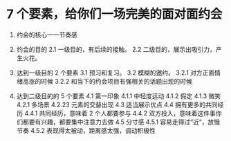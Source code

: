 # 7 个要素，给你们一场完美的面对面约会

1. 约会的核心一一节奏感

2. 约会的目的
   2.1 一级目的，有后续的接触。
   2.2 二级目的，展示出吸引力，产生火花。

3. 达到一级目的 2 个要素
   3.1 预习和复习。
   3.2 模糊的邀约。
   3.2.1 对方正面情绪高涨的时候
   3.2.2 和当下的约会项目有强相关的话题出现的时候

4. 达到二级目的的 5 个要素
   4.1 第一印象
   4.1.1 中轻度运动
   4.1.2 假定
   4.1.3 微笑
   4.2.1 多场景
   4.2.23 元素的交替出现
   4.3 适当展示优点
   4.4 拥有更多的共同经历
   4.4.1 共同经历，意味着 2 个人都要参与
   4.4.2 双方投入，意味着这件事你们都要有兴趣，都要集中注意力去做
   4.5 分寸感
   4.5.1 容易走得过“近”，放慢节奏
   4.5.2 表现得太被动，距离感太强，调动积极性
